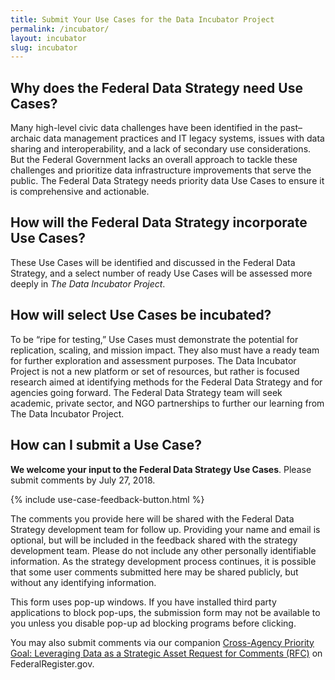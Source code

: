 ```yaml
---
title: Submit Your Use Cases for the Data Incubator Project
permalink: /incubator/
layout: incubator
slug: incubator
---
```


## Why does the Federal Data Strategy need Use Cases?

Many high-level civic data challenges have been identified in the past–archaic data management practices and IT legacy systems, issues with data sharing and interoperability, and a lack of secondary use considerations.  But the Federal Government lacks an overall approach to tackle these challenges and prioritize data infrastructure improvements that serve the public. The Federal Data Strategy needs priority data Use Cases to ensure it is comprehensive and actionable.  

## How will the Federal Data Strategy incorporate Use Cases?

These Use Cases will be identified and discussed in the Federal Data Strategy, and a select number of ready Use Cases will be assessed more deeply in *The Data Incubator Project*.

## How will select Use Cases be incubated?

To be “ripe for testing,” Use Cases must demonstrate the potential for replication, scaling, and mission impact. They also must have a ready team for further exploration and assessment purposes. The Data Incubator Project is not a new platform or set of resources, but rather is focused research aimed at identifying methods for the Federal Data Strategy and for agencies going forward. The Federal Data Strategy team will seek academic, private sector, and NGO partnerships to further our learning from The Data Incubator Project.

## How can I submit a Use Case?

**We welcome your input to the Federal Data Strategy Use Cases**. Please submit comments by July 27, 2018.

{% include use-case-feedback-button.html %}

The comments you provide here will be shared with the Federal Data Strategy development team for follow up. Providing your name and email is optional, but will be included in the feedback shared with the strategy development team. Please do not include any other personally identifiable information. As the strategy development process continues, it is possible that some user comments submitted here may be shared publicly, but without any identifying information.

This form uses pop-up windows. If you have installed third party applications to block pop-ups, the submission form may not be available to you unless you disable pop-up ad blocking programs before clicking.

You may also submit comments via our companion [Cross-Agency Priority Goal: Leveraging Data as a Strategic Asset Request for Comments (RFC)](https://www.federalregister.gov/documents/2018/06/27/2018-13768/cross-agency-priority-goal-leveraging-data-as-strategic-asset) on FederalRegister.gov.
